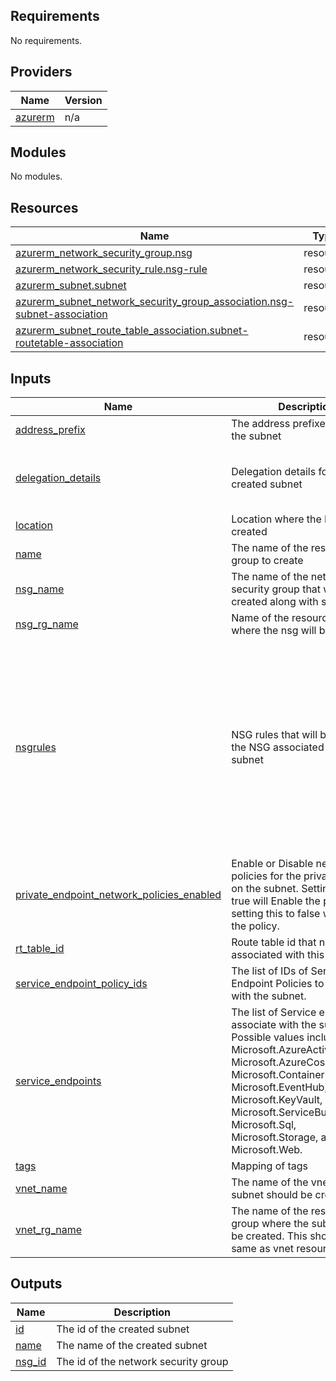 ## Requirements

No requirements.

## Providers

| Name | Version |
|------|---------|
| <a name="provider_azurerm"></a> [azurerm](#provider\_azurerm) | n/a |

## Modules

No modules.

## Resources

| Name | Type |
|------|------|
| [azurerm_network_security_group.nsg](https://registry.terraform.io/providers/hashicorp/azurerm/latest/docs/resources/network_security_group) | resource |
| [azurerm_network_security_rule.nsg-rule](https://registry.terraform.io/providers/hashicorp/azurerm/latest/docs/resources/network_security_rule) | resource |
| [azurerm_subnet.subnet](https://registry.terraform.io/providers/hashicorp/azurerm/latest/docs/resources/subnet) | resource |
| [azurerm_subnet_network_security_group_association.nsg-subnet-association](https://registry.terraform.io/providers/hashicorp/azurerm/latest/docs/resources/subnet_network_security_group_association) | resource |
| [azurerm_subnet_route_table_association.subnet-routetable-association](https://registry.terraform.io/providers/hashicorp/azurerm/latest/docs/resources/subnet_route_table_association) | resource |

## Inputs

| Name | Description | Type | Default | Required |
|------|-------------|------|---------|:--------:|
| <a name="input_address_prefix"></a> [address\_prefix](#input\_address\_prefix) | The address prefixes to use for the subnet | `string` | n/a | yes |
| <a name="input_delegation_details"></a> [delegation\_details](#input\_delegation\_details) | Delegation details for the created subnet | <pre>map(object({<br>    service_name = string<br>    actions      = list(string)<br>  }))</pre> | `null` | no |
| <a name="input_location"></a> [location](#input\_location) | Location where the NSG will be created | `string` | `"eastus"` | no |
| <a name="input_name"></a> [name](#input\_name) | The name of the resource group to create | `string` | n/a | yes |
| <a name="input_nsg_name"></a> [nsg\_name](#input\_nsg\_name) | The name of the network security group that will be created along with subnet | `string` | n/a | yes |
| <a name="input_nsg_rg_name"></a> [nsg\_rg\_name](#input\_nsg\_rg\_name) | Name of the resource group where the nsg will be created | `string` | n/a | yes |
| <a name="input_nsgrules"></a> [nsgrules](#input\_nsgrules) | NSG rules that will be created in the NSG associated with the subnet | <pre>map(object({<br>    name                         = string<br>    priority                     = number<br>    direction                    = string<br>    access                       = string<br>    protocol                     = string<br>    source_port_range            = string<br>    destination_port_range       = string<br>    source_port_ranges           = string<br>    destination_port_ranges      = string<br>    source_address_prefix        = string<br>    destination_address_prefix   = string<br>    source_address_prefixes      = list(string)<br>    destination_address_prefixes = list(string)<br>  }))</pre> | `{}` | no |
| <a name="input_private_endpoint_network_policies_enabled"></a> [private\_endpoint\_network\_policies\_enabled](#input\_private\_endpoint\_network\_policies\_enabled) | Enable or Disable network policies for the private endpoint on the subnet. Setting this to true will Enable the policy and setting this to false will Disable the policy. | `bool` | `null` | no |
| <a name="input_rt_table_id"></a> [rt\_table\_id](#input\_rt\_table\_id) | Route table id that needs to be associated with this subnet | `string` | `null` | no |
| <a name="input_service_endpoint_policy_ids"></a> [service\_endpoint\_policy\_ids](#input\_service\_endpoint\_policy\_ids) | The list of IDs of Service Endpoint Policies to associate with the subnet. | `list(string)` | `null` | no |
| <a name="input_service_endpoints"></a> [service\_endpoints](#input\_service\_endpoints) | The list of Service endpoints to associate with the subnet. Possible values include: Microsoft.AzureActiveDirectory, Microsoft.AzureCosmosDB, Microsoft.ContainerRegistry, Microsoft.EventHub, Microsoft.KeyVault, Microsoft.ServiceBus, Microsoft.Sql, Microsoft.Storage, and Microsoft.Web. | `list(string)` | `null` | no |
| <a name="input_tags"></a> [tags](#input\_tags) | Mapping of tags | `map(any)` | n/a | yes |
| <a name="input_vnet_name"></a> [vnet\_name](#input\_vnet\_name) | The name of the vnet where the subnet should be created | `string` | n/a | yes |
| <a name="input_vnet_rg_name"></a> [vnet\_rg\_name](#input\_vnet\_rg\_name) | The name of the resource group where the subnet should be created. This should be same as vnet resource group | `string` | n/a | yes |

## Outputs

| Name | Description |
|------|-------------|
| <a name="output_id"></a> [id](#output\_id) | The id of the created subnet |
| <a name="output_name"></a> [name](#output\_name) | The name of the created subnet |
| <a name="output_nsg_id"></a> [nsg\_id](#output\_nsg\_id) | The id of the network security group |
